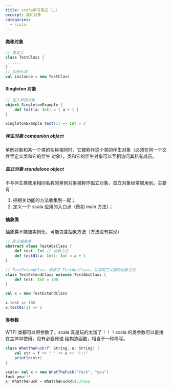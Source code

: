 ```yaml
---
title: scala学习笔记（二）
excerpt: 类和对象
categories:
  - scala
---
```


#### 类和对象

```scala
// 类定义
class TestClass {
 ......
}
// 实例化类
val instance = new TestClass
```

#### Singleton 对象

```scala
// 定义单例对象
object SingletonExample {
    def test(a: Int) = { a + 1 }
}

SingletonExample.test(1) => Int = 2
```

##### 伴生对象 companion object

单例对象和某一个类的名称相同时，它被称作这个类的伴生对象（必须在同一个文件里定义类和它的伴生
对象），类和它的伴生对象可以互相访问其私有成员。

##### 孤立对象 standalone object

不与伴生类使用相同名称的单例对象被称作孤立对象，孤立对象经常被用到，主要有：

1. 把相关功能的方法收集到一起；
2. 定义一个 scala 应用的入口点（例如 main 方法）；

#### 抽象类

抽象类不能被实例化，可能包含抽象方法（方法没有实现）

```scala
// 定义抽象类
abstract class TestAbsClass {
    def test: Int // 抽象方法
    def test01(a: Int): Int = a + 1
}

// TestExtendClass 继承了 TestAbsClass，并实现了父类的抽象方法
class TestExtendClass extends TestAbsClass {
    def test: Int = 100
}

val x = new TestExtendClass

x.test => 100
x.test01(1) => 2
```

#### 类参数

WTF! 类都可以带参数了，scala 真是玩的太溜了！！！scala 的类参数可以直接在主体中使用，没有必要传递
给构造函数，相当于一种简写。

```scala
class WhatTheFuck(f: String, u: String) {
    val str = f ++ " " ++ u ++ "!!!"
    println(str)
}

scala> val x = new WhatTheFuck("fuck", "you")
fuck you!!!
x: WhatTheFuck = WhatTheFuck@54337562
```
